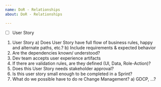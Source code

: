 ```yaml
---	
name: DoR - Relationships	
about: DoR - Relationships

---
```


- [ ] User Story 
1.	User Story 
   a) Does User Story have full flow of business rules, happy and alternate paths, etc.?
   b) Include requirements & expected behavior
2.	Are the dependencies known/ understood?
3.	Dev team accepts user experience artifacts
4.	If there are validation rules, are they defined (UI, Data, Role-Action)?
5.	Does this User Story needs stakeholder approval?
6.	Is this user story small enough to be completed in a Sprint?
7.	What do we possible have to do re Change Management? 
   a) GDCP, …?
